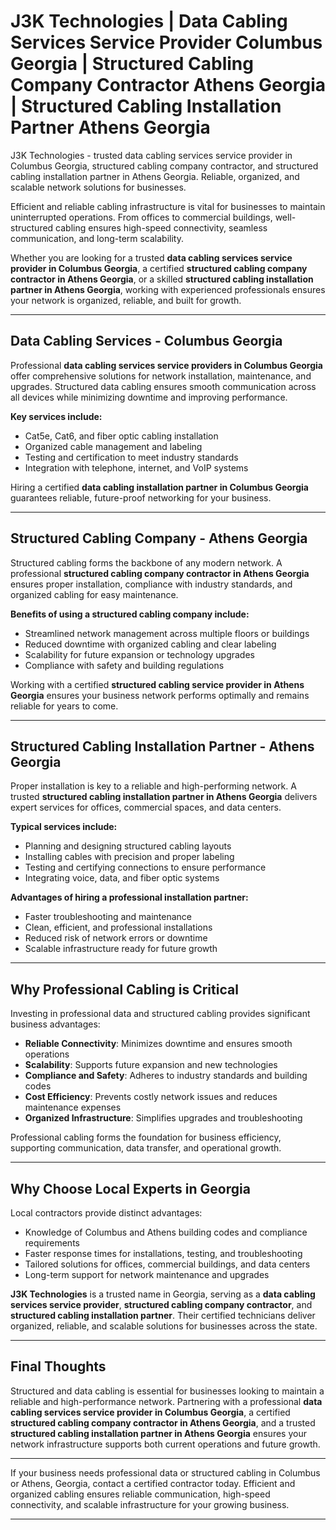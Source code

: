 # J3K Technologies | Data Cabling Services Service Provider Columbus Georgia | Structured Cabling Company Contractor Athens Georgia | Structured Cabling Installation Partner Athens Georgia
J3K Technologies - trusted data cabling services service provider in Columbus Georgia, structured cabling company contractor, and structured cabling installation partner in Athens Georgia. Reliable, organized, and scalable network solutions for businesses.

Efficient and reliable cabling infrastructure is vital for businesses to maintain uninterrupted operations. From offices to commercial buildings, well-structured cabling ensures high-speed connectivity, seamless communication, and long-term scalability.  

Whether you are looking for a trusted **data cabling services service provider in Columbus Georgia**, a certified **structured cabling company contractor in Athens Georgia**, or a skilled **structured cabling installation partner in Athens Georgia**, working with experienced professionals ensures your network is organized, reliable, and built for growth.  

---

## Data Cabling Services - Columbus Georgia  

Professional **data cabling services service providers in Columbus Georgia** offer comprehensive solutions for network installation, maintenance, and upgrades. Structured data cabling ensures smooth communication across all devices while minimizing downtime and improving performance.  

**Key services include:**  
- Cat5e, Cat6, and fiber optic cabling installation  
- Organized cable management and labeling  
- Testing and certification to meet industry standards  
- Integration with telephone, internet, and VoIP systems  

Hiring a certified **data cabling installation partner in Columbus Georgia** guarantees reliable, future-proof networking for your business.  

---

## Structured Cabling Company - Athens Georgia  

Structured cabling forms the backbone of any modern network. A professional **structured cabling company contractor in Athens Georgia** ensures proper installation, compliance with industry standards, and organized cabling for easy maintenance.  

**Benefits of using a structured cabling company include:**  
- Streamlined network management across multiple floors or buildings  
- Reduced downtime with organized cabling and clear labeling  
- Scalability for future expansion or technology upgrades  
- Compliance with safety and building regulations  

Working with a certified **structured cabling service provider in Athens Georgia** ensures your business network performs optimally and remains reliable for years to come.  

---

## Structured Cabling Installation Partner - Athens Georgia  

Proper installation is key to a reliable and high-performing network. A trusted **structured cabling installation partner in Athens Georgia** delivers expert services for offices, commercial spaces, and data centers.  

**Typical services include:**  
- Planning and designing structured cabling layouts  
- Installing cables with precision and proper labeling  
- Testing and certifying connections to ensure performance  
- Integrating voice, data, and fiber optic systems  

**Advantages of hiring a professional installation partner:**  
- Faster troubleshooting and maintenance  
- Clean, efficient, and professional installations  
- Reduced risk of network errors or downtime  
- Scalable infrastructure ready for future growth  

---

## Why Professional Cabling is Critical  

Investing in professional data and structured cabling provides significant business advantages:  

- **Reliable Connectivity**: Minimizes downtime and ensures smooth operations  
- **Scalability**: Supports future expansion and new technologies  
- **Compliance and Safety**: Adheres to industry standards and building codes  
- **Cost Efficiency**: Prevents costly network issues and reduces maintenance expenses  
- **Organized Infrastructure**: Simplifies upgrades and troubleshooting  

Professional cabling forms the foundation for business efficiency, supporting communication, data transfer, and operational growth.  

---

## Why Choose Local Experts in Georgia  

Local contractors provide distinct advantages:  

- Knowledge of Columbus and Athens building codes and compliance requirements  
- Faster response times for installations, testing, and troubleshooting  
- Tailored solutions for offices, commercial buildings, and data centers  
- Long-term support for network maintenance and upgrades  

**J3K Technologies** is a trusted name in Georgia, serving as a **data cabling services service provider**, **structured cabling company contractor**, and **structured cabling installation partner**. Their certified technicians deliver organized, reliable, and scalable solutions for businesses across the state.  

---

## Final Thoughts  

Structured and data cabling is essential for businesses looking to maintain a reliable and high-performance network. Partnering with a professional **data cabling services service provider in Columbus Georgia**, a certified **structured cabling company contractor in Athens Georgia**, and a trusted **structured cabling installation partner in Athens Georgia** ensures your network infrastructure supports both current operations and future growth.  

--- 

If your business needs professional data or structured cabling in Columbus or Athens, Georgia, contact a certified contractor today. Efficient and organized cabling ensures reliable communication, high-speed connectivity, and scalable infrastructure for your growing business.  

---
